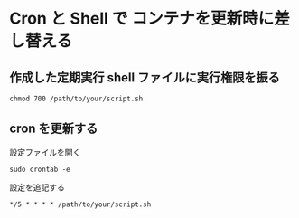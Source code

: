 # Cron と Shell で コンテナを更新時に差し替える

## 作成した定期実行 shell ファイルに実行権限を振る

```shell
chmod 700 /path/to/your/script.sh
```

## cron を更新する

設定ファイルを開く

```shell
sudo crontab -e
```

設定を追記する

```
*/5 * * * * /path/to/your/script.sh
```
